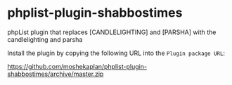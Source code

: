 # phplist-plugin-shabbostimes
phpList plugin that replaces [CANDLELIGHTING] and [PARSHA] with the candlelighting and parsha

Install the plugin by copying the following URL into the `Plugin package URL`: 

https://github.com/moshekaplan/phplist-plugin-shabbostimes/archive/master.zip
